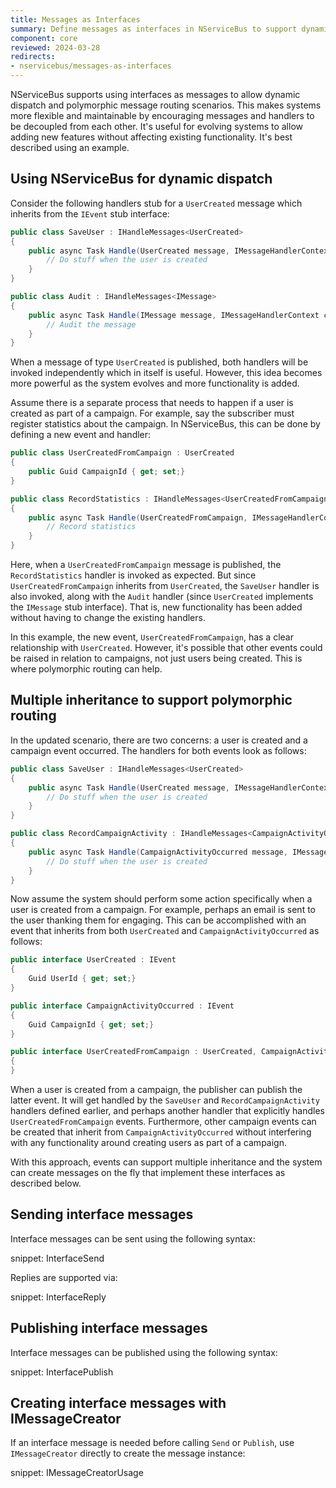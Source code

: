 ```yaml
---
title: Messages as Interfaces
summary: Define messages as interfaces in NServiceBus to support dynamic dispatch and polymorphic routing scenarios
component: core
reviewed: 2024-03-28
redirects:
- nservicebus/messages-as-interfaces
---
```


NServiceBus supports using interfaces as messages to allow dynamic dispatch and polymorphic message routing scenarios. This makes systems more flexible and maintainable by encouraging messages and handlers to be decoupled from each other. It's useful for evolving systems to allow adding new features without affecting existing functionality. It's best described using an example.

## Using NServiceBus for dynamic dispatch

Consider the following handlers stub for a `UserCreated` message which inherits from the `IEvent` stub interface:

```csharp
public class SaveUser : IHandleMessages<UserCreated>
{
    public async Task Handle(UserCreated message, IMessageHandlerContext) {
        // Do stuff when the user is created
    }
}

public class Audit : IHandleMessages<IMessage>
{
    public async Task Handle(IMessage message, IMessageHandlerContext context) {
        // Audit the message
    }
}
```

When a message of type `UserCreated` is published, both handlers will be invoked independently which in itself is useful. However, this idea becomes more powerful as the system evolves and more functionality is added.

Assume there is a separate process that needs to happen if a user is created as part of a campaign. For example, say the subscriber must register statistics about the campaign. In NServiceBus, this can be done by defining a new event and handler:

```csharp
public class UserCreatedFromCampaign : UserCreated
{
    public Guid CampaignId { get; set;}
}

public class RecordStatistics : IHandleMessages<UserCreatedFromCampaign>
{
    public async Task Handle(UserCreatedFromCampaign, IMessageHandlerContext context) {
        // Record statistics
    }
}
```

Here, when a `UserCreatedFromCampaign` message is published, the `RecordStatistics` handler is invoked as expected. But since `UserCreatedFromCampaign` inherits from `UserCreated`, the `SaveUser` handler is also invoked, along with the `Audit` handler (since `UserCreated` implements the `IMessage` stub interface). That is, new functionality has been added without having to change the existing handlers.

In this example, the new event, `UserCreatedFromCampaign`, has a clear relationship with `UserCreated`. However, it's possible that other events could be raised in relation to campaigns, not just users being created. This is where polymorphic routing can help.

## Multiple inheritance to support polymorphic routing

In the updated scenario, there are two concerns: a user is created and a campaign event occurred. The handlers for both events look as follows:

```csharp
public class SaveUser : IHandleMessages<UserCreated>
{
    public async Task Handle(UserCreated message, IMessageHandlerContext) {
        // Do stuff when the user is created
    }
}

public class RecordCampaignActivity : IHandleMessages<CampaignActivityOccurred>
{
    public async Task Handle(CampaignActivityOccurred message, IMessageHandlerContext) {
        // Do stuff when the user is created
    }
}
```

Now assume the system should perform some action specifically when a user is created from a campaign. For example, perhaps an email is sent to the user thanking them for engaging. This can be accomplished with an event that inherits from both `UserCreated` and `CampaignActivityOccurred` as follows:

```csharp
public interface UserCreated : IEvent
{
    Guid UserId { get; set;}
}

public interface CampaignActivityOccurred : IEvent
{
    Guid CampaignId { get; set;}
}

public interface UserCreatedFromCampaign : UserCreated, CampaignActivityOccurred
{
}
```

When a user is created from a campaign, the publisher can publish the latter event. It will get handled by the `SaveUser` and `RecordCampaignActivity` handlers defined earlier, and perhaps another handler that explicitly handles `UserCreatedFromCampaign` events. Furthermore, other campaign events can be created that inherit from `CampaignActivityOccurred` without interfering with any functionality around creating users as part of a campaign.

With this approach, events can support multiple inheritance and the system can create messages on the fly that implement these interfaces as described below.

## Sending interface messages

Interface messages can be sent using the following syntax:

snippet: InterfaceSend

Replies are supported via:

snippet: InterfaceReply

## Publishing interface messages

Interface messages can be published using the following syntax:

snippet: InterfacePublish

## Creating interface messages with IMessageCreator

If an interface message is needed before calling `Send` or `Publish`, use `IMessageCreator` directly to create the message instance:

snippet: IMessageCreatorUsage
